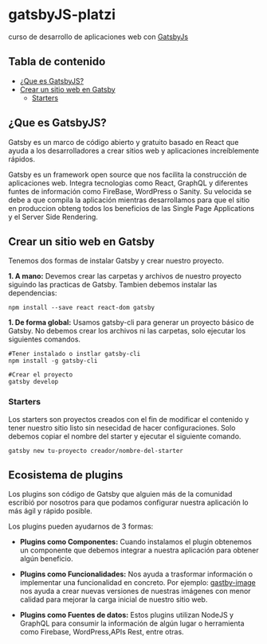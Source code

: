 # gatsbyJS-platzi

curso de desarrollo de aplicaciones web con [GatsbyJs](https://www.gatsbyjs.org/)

## Tabla de contenido

- [¿Que es GatsbyJS?](#Que-es-gatsbyJS)
- [Crear un sitio web en Gatsby](#Crear-un-sitio-web-en-Gatsby)
  - [Starters](#Starters)

## ¿Que es GatsbyJS?

Gatsby es un marco de código abierto y gratuito basado en React que ayuda a los desarrolladores a crear sitios web y aplicaciones increíblemente rápidos.

Gatsby es un framework open source que nos facilita la construcción de aplicaciones web. Integra tecnologias como React, GraphQL y diferentes funtes de información como FireBase, WordPress o Sanity. Su velocida se debe a que compila la aplicación mientras desarrollamos para que el sitio en produccion obteng todos los beneficios de las Single Page Applications y el Server Side Rendering.

## Crear un sitio web en Gatsby

Tenemos dos formas de instalar Gatsby y crear nuestro proyecto.

**1. A mano:** Devemos crear las carpetas y archivos de nuestro proyecto siguindo las practicas de Gatsby. Tambien debemos instalar las dependencias:

```
npm install --save react react-dom gatsby
```

**1. De forma global:** Usamos gatsby-cli para generar un proyecto básico de Gatsby. No debemos crear los archivos ni las carpetas, solo ejecutar los siguientes comandos.

```
#Tener instalado o instlar gatsby-cli
npm install -g gatsby-cli

#Crear el proyecto
gatsby develop
```

### Starters

Los starters son proyectos creados con el fin de modificar el contenido y tener nuestro sitio listo sin nesecidad de hacer configuraciones. Solo debemos copiar el nombre del starter y ejecutar el siguiente comando.

```
gatsby new tu-proyecto creador/nombre-del-starter
```

## Ecosistema de plugins

Los plugins son código de Gatsby que alguien más de la comunidad escribió por nosotros para que podamos configurar nuestra aplicación lo más ágil y rápido posible.

Los plugins pueden ayudarnos de 3 formas:

- **Plugins como Componentes:** Cuando instalamos el plugin obtenemos un componente que debemos integrar a nuestra aplicación para obtener algún beneficio.

- **Plugins como Funcionalidades:** Nos ayuda a trasformar información o implementar una funcionalidad en concreto. Por ejemplo: [gastby-image](https://www.gatsbyjs.org/docs/gatsby-image/) nos ayuda a crear nuevas versiones de nuestras imágenes con menor calidad para mejorar la carga inicial de nuestro sitio web.

- **Plugins como Fuentes de datos:** Estos plugins utilizan NodeJS y GraphQL para consumir la información de algún lugar o herramienta como Firebase, WordPress,APIs Rest, entre otras.
